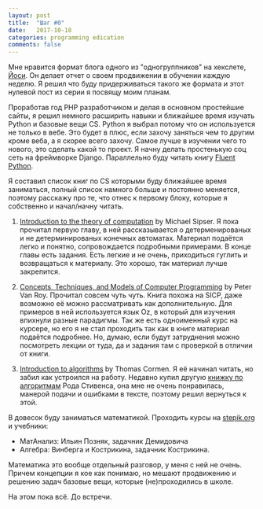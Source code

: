 ```yaml
---
layout: post
title:  "Шаг #0"
date:   2017-10-18
categories: programming edication
comments: false
---
```

Мне нравится формат блога одного из "одногруппников" на хекслете, [Йоси](https://joisadler.me/). Он делает отчет о
своем продвижении в обучении каждую неделю. Я решил что буду придерживаться такого же формата и этот нулевой пост из серии я посвящу моим планам.

Проработав год PHP разработчиком и делая в основном простейшие сайты, я решил немного расширить навыки и ближайшее время изучать Python и базовые вещи CS. Python я выбрал потому что он используется не только в вебе. Это будет в плюс, если захочу заняться чем то другим кроме веба, а я скорее всего захочу. Самое лучше в изучении чего то нового, это сделать какой то проект. Я начну делать простенькую соц сеть на фреймворке Django. Параллельно буду читать книгу [Fluent Python](http://shop.oreilly.com/product/0636920032519.do).

Я составил список книг по CS которыми буду ближайшее время заниматься, полный список намного больше и постоянно меняется, поэтому расскажу про те, что отнес к первому блоку, которые я собственно и начал/начну читать.

1. [Introduction to the theory of computation](https://www.amazon.com/Introduction-Theory-Computation-Michael-Sipser/dp/113318779X) by Michael Sipser. Я пока прочитал первую главу, в ней рассказывается о детерменированых и не детерминированых конечных автоматах. Материал подаётся легко и понятно, сопровождается подробными примерами. В конце главы есть задания. Есть легкие и не очень, приходиться гуглить и возвращаться к материалу.
Это хорошо, так материал лучше закрепится.

2. [Concepts, Techniques, and Models of Computer Programming](https://www.amazon.com/Concepts-Techniques-Models-Computer-Programming/dp/0262220695) by Peter Van Roy. Прочитал совсем чуть чуть. Книга похожа на SICP, даже возможно её можно рассматривать как дополнительную. Для примеров в ней используется язык Oz, в который для изучения впихнули разные парадигмы. Так же есть одноименный курс на курсере, но его я не стал проходить так как в книге материал подаётся подробнее. Но, думаю, если будут затруднения можно посмотреть лекции от туда, да и задания там с проверкой в отличии от книги.
 
3. [Introduction to algorithms](https://www.amazon.com/Introduction-Algorithms-3rd-MIT-Press/dp/0262033844) by Thomas Cormen. Я её начинал читать, но забил как устроился на работу. Недавно купил другую [книжку по алгоритмам](https://www.ozon.ru/context/detail/id/135297188/) Рода Стивенса, она мне не очень понравилась, манерой подачи и ошибками в тексте, поэтому решил вернуться к этой.

В довесок буду заниматься математикой. Проходить курсы на [stepik.org](https://stepik.org/) и учебники:

* МатАнализ: Ильин Позняк, задачник Демидовича
* Алгебра: Винберга и Кострикина, задачник Кострикина.

Математика это вообще отдельный разговор, у меня с ней не очень. Причем концепции я кое как понимаю, но мешают продвижению и решению задач базовые вещи, которые (не)проходились в школе.

На этом пока всё. До встречи.
